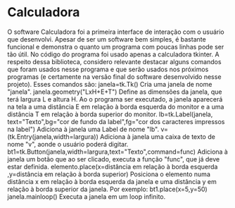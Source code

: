 # Calculadora
O software Calculadora foi a primeira interface de interação com o usuário que desenvolvi. Apesar de ser um software bem simples, é bastante funcional e demonstra o quanto um programa com poucas linhas pode ser tão útil.   No código do programa foi usado apenas a calculadora tkinter.   A respeito dessa biblioteca, considero relevante destacar alguns comandos que foram usados nesse programa e que serão usados nos próximos programas (e certamente na versão final do software desenvolvido nesse projeto).   Esses comandos são:      janela=tk.Tk()    Cria uma janela de nome "janela".      janela.geometry("LxH+E+T")   Define as dimensões da janela, que terá largura L e altura H.   Ao o programa ser executado, a janela aparecerá na tela a uma distância E em relação à borda esquerda do monitor e a uma distância T em relação à borda superior do monitor.      lb=tk.Label(janela, text="Texto",bg="cor de fundo da label",fg="cor dos caracteres impressos na label")   Adiciona à janela uma Label de nome "lb".      v=(tk.Entry(janela,width=largura))   Adiciona à janela uma caixa de texto de nome "v", aonde o usuário poderá digitar.      bt1=tk.Button(janela,width=largura,text="Texto",command=func)   Adiciona à janela um botão que ao ser clicado, executa a função "func", que já deve estar definida.      elemento.place(x=distância em relação à borda esquerda ,y=distância em relação à borda superior)   Posiciona o elemento numa distância x em relação à borda esquerda da janela e uma distância y em relação à borda superior da janela. Por exemplo: bt1.place(x=5,y=50)      janela.mainloop()   Executa a janela em um loop infinito. 
